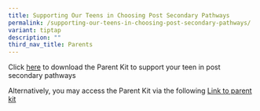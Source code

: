 ```yaml
---
title: Supporting Our Teens in Choosing Post Secondary Pathways
permalink: /supporting-our-teens-in-choosing-post-secondary-pathways/
variant: tiptap
description: ""
third_nav_title: Parents
---
```

<p></p>
<p>Click <a href="/files/Parent_Kit___Supporting_Your_Teen_in_Exploring_Post_Secondary_Pathways.pdf" rel="noopener noreferrer nofollow" target="_blank">here</a> to
download the Parent Kit to support your teen in post secondary pathways</p>
<p></p>
<p>Alternatively, you may access the Parent Kit via the following <a href="https://www.moe.gov.sg/parentkit" rel="noopener noreferrer nofollow" target="_blank">Link to parent kit</a>
</p>